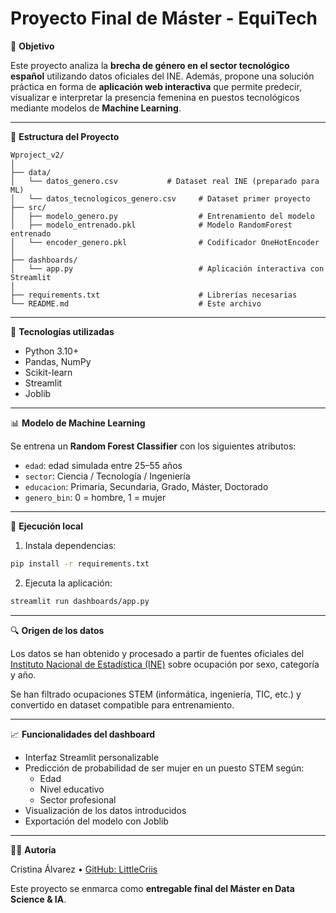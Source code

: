 
# Proyecto Final de Máster - EquiTech

🎯 **Objetivo**

Este proyecto analiza la **brecha de género en el sector tecnológico español** utilizando datos oficiales del INE. Además, propone una solución práctica en forma de **aplicación web interactiva** que permite predecir, visualizar e interpretar la presencia femenina en puestos tecnológicos mediante modelos de **Machine Learning**.

---

📁 **Estructura del Proyecto**

```
Wproject_v2/
│
├── data/
│   └── datos_genero.csv           # Dataset real INE (preparado para ML)
│   └── datos_tecnologicos_genero.csv     # Dataset primer proyecto
├── src/
│   ├── modelo_genero.py                  # Entrenamiento del modelo
│   ├── modelo_entrenado.pkl              # Modelo RandomForest entrenado
│   └── encoder_genero.pkl                # Codificador OneHotEncoder
│
├── dashboards/
│   └── app.py                            # Aplicación interactiva con Streamlit
│
├── requirements.txt                      # Librerías necesarias
└── README.md                             # Este archivo
```

---

🧠 **Tecnologías utilizadas**

- Python 3.10+
- Pandas, NumPy
- Scikit-learn
- Streamlit
- Joblib

---

📊 **Modelo de Machine Learning**

Se entrena un **Random Forest Classifier** con los siguientes atributos:

- `edad`: edad simulada entre 25–55 años
- `sector`: Ciencia / Tecnología / Ingeniería
- `educacion`: Primaria, Secundaria, Grado, Máster, Doctorado
- `genero_bin`: 0 = hombre, 1 = mujer

---

🧪 **Ejecución local**

1. Instala dependencias:

```bash
pip install -r requirements.txt
```

2. Ejecuta la aplicación:

```bash
streamlit run dashboards/app.py
```

---

🔍 **Origen de los datos**

Los datos se han obtenido y procesado a partir de fuentes oficiales del [Instituto Nacional de Estadística (INE)](https://www.ine.es/) sobre ocupación por sexo, categoría y año.

Se han filtrado ocupaciones STEM (informática, ingeniería, TIC, etc.) y convertido en dataset compatible para entrenamiento.

---

📈 **Funcionalidades del dashboard**

- Interfaz Streamlit personalizable
- Predicción de probabilidad de ser mujer en un puesto STEM según:
  - Edad
  - Nivel educativo
  - Sector profesional
- Visualización de los datos introducidos
- Exportación del modelo con Joblib

---

👩‍💻 **Autoría**

Cristina Álvarez • [GitHub: LittleCriis](https://github.com/LittleCriis)

Este proyecto se enmarca como **entregable final del Máster en Data Science & IA**.

